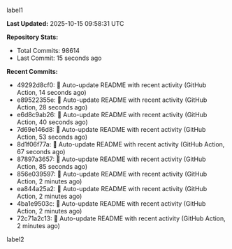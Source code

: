
label1 
<!-- ACTIVITY_START -->
**Last Updated:** 2025-10-15 09:58:31 UTC

**Repository Stats:**
- Total Commits: 98614
- Last Commit: 15 seconds ago

**Recent Commits:**
- 49292d8cf0: 🤖 Auto-update README with recent activity (GitHub Action, 14 seconds ago)
- e89522355e: 🤖 Auto-update README with recent activity (GitHub Action, 28 seconds ago)
- e6d8c9ab26: 🤖 Auto-update README with recent activity (GitHub Action, 40 seconds ago)
- 7d69e146d8: 🤖 Auto-update README with recent activity (GitHub Action, 53 seconds ago)
- 8d1f06f77a: 🤖 Auto-update README with recent activity (GitHub Action, 67 seconds ago)
- 87897a3657: 🤖 Auto-update README with recent activity (GitHub Action, 85 seconds ago)
- 856e039597: 🤖 Auto-update README with recent activity (GitHub Action, 2 minutes ago)
- ea844a25a2: 🤖 Auto-update README with recent activity (GitHub Action, 2 minutes ago)
- 4ba1e9503c: 🤖 Auto-update README with recent activity (GitHub Action, 2 minutes ago)
- 72c71a2c13: 🤖 Auto-update README with recent activity (GitHub Action, 2 minutes ago)
<!-- ACTIVITY_END -->

label2
